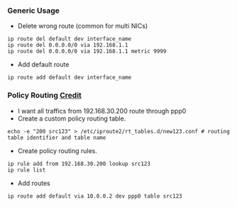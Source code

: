 ### Generic Usage <a name="ip"></a>
* Delete wrong route (common for multi NICs)
```
ip route del default dev interface_name
ip route del 0.0.0.0/0 via 192.168.1.1
ip route del 0.0.0.0/0 via 192.168.1.1 metric 9999
``` 
* Add default route 
```
ip route add default dev interface_name
```
### Policy Routing [Credit](https://blog.scottlowe.org/2013/05/29/a-quick-introduction-to-linux-policy-routing/)
* I want all traffics from 192.168.30.200 route through ppp0
* Create a custom policy routing table.
```
echo -e "200 src123" > /etc/iproute2/rt_tables.d/new123.conf # routing table identifier and table name
```
* Create policy routing rules.
```
ip rule add from 192.168.30.200 lookup src123 
ip rule list
``` 
* Add routes
```
ip route add default via 10.0.0.2 dev ppp0 table src123 
```